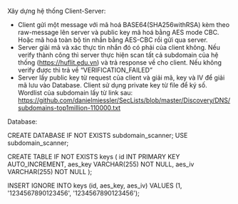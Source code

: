 Xây dựng hệ thống Client-Server:
- Client gửi một message với mã hoá BASE64(SHA256withRSA) kèm theo raw-message lên server và public key mã hoá bằng AES mode CBC. Hoặc mã hoá toàn bộ tin nhắn bằng AES-CBC rồi gửi qua server.
- Server giải mã và xác thực tin nhắn đó có phải của client không. Nếu verify thành công thì server thực hiện scan tất cả subdomain của hệ thống (https://huflit.edu.vn) và trả response về cho client. Nếu không verify được thì trả về “VERIFICATION_FAILED” 
- Server lấy public key từ request của client và giải mã, key và IV để giải mã lưu vào Database. Client sử dụng private key từ file để ký số. Wordlist của subdomain lấy từ link sau: https://github.com/danielmiessler/SecLists/blob/master/Discovery/DNS/subdomains-top1million-110000.txt

Database:

CREATE DATABASE IF NOT EXISTS subdomain_scanner;
USE subdomain_scanner;

CREATE TABLE IF NOT EXISTS keys (
    id INT PRIMARY KEY AUTO_INCREMENT,
    aes_key VARCHAR(255) NOT NULL,
    aes_iv VARCHAR(255) NOT NULL
);

INSERT IGNORE INTO keys (id, aes_key, aes_iv) VALUES (1, '1234567890123456', '1234567890123456');
